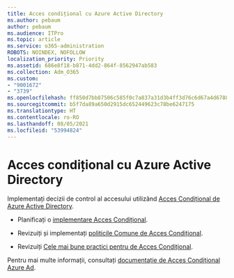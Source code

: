 ```yaml
---
title: Acces condițional cu Azure Active Directory
ms.author: pebaum
author: pebaum
ms.audience: ITPro
ms.topic: article
ms.service: o365-administration
ROBOTS: NOINDEX, NOFOLLOW
localization_priority: Priority
ms.assetid: 686e8f18-b871-4dd2-864f-8562947ab583
ms.collection: Adm_O365
ms.custom:
- "9001672"
- "3739"
ms.openlocfilehash: ff850d7bb87506c585f0c7a837a31d3b4ff3d76c6d67a4d6788c2b27c9f0a6c8
ms.sourcegitcommit: b5f7da89a650d2915dc652449623c78be6247175
ms.translationtype: HT
ms.contentlocale: ro-RO
ms.lasthandoff: 08/05/2021
ms.locfileid: "53994824"
---
```

# <a name="conditional-access-with-azure-active-directory"></a>Acces condițional cu Azure Active Directory

Implementați decizii de control al accesului utilizând [Acces Condițional de Azure Active Directory](https://docs.microsoft.com/azure/active-directory/conditional-access/overview).

- Planificați o [implementare Acces Condițional](https://docs.microsoft.com/azure/active-directory/conditional-access/plan-conditional-access). 

- Revizuiți și implementați [politicile Comune de Acces Condițional](https://docs.microsoft.com/azure/active-directory/conditional-access/concept-conditional-access-policy-common).

- Revizuiți [Cele mai bune practici pentru de Acces Condițional](https://docs.microsoft.com/azure/active-directory/conditional-access/best-practices).

Pentru mai multe informații, consultați [documentație de Acces Condițional Azure Ad](https://docs.microsoft.com/azure/active-directory/conditional-access/).
